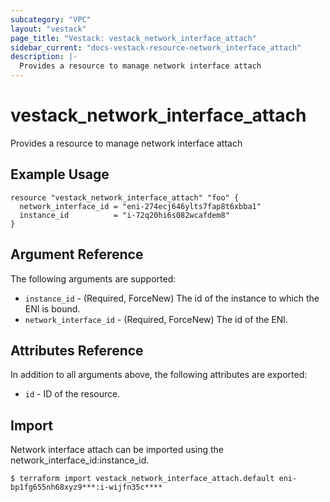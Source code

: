 ```yaml
---
subcategory: "VPC"
layout: "vestack"
page_title: "Vestack: vestack_network_interface_attach"
sidebar_current: "docs-vestack-resource-network_interface_attach"
description: |-
  Provides a resource to manage network interface attach
---
```

# vestack_network_interface_attach
Provides a resource to manage network interface attach
## Example Usage
```hcl
resource "vestack_network_interface_attach" "foo" {
  network_interface_id = "eni-274ecj646ylts7fap8t6xbba1"
  instance_id          = "i-72q20hi6s082wcafdem8"
}
```
## Argument Reference
The following arguments are supported:
* `instance_id` - (Required, ForceNew) The id of the instance to which the ENI is bound.
* `network_interface_id` - (Required, ForceNew) The id of the ENI.

## Attributes Reference
In addition to all arguments above, the following attributes are exported:
* `id` - ID of the resource.



## Import
Network interface attach can be imported using the network_interface_id:instance_id.
```
$ terraform import vestack_network_interface_attach.default eni-bp1fg655nh68xyz9***:i-wijfn35c****
```

